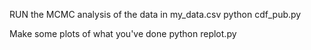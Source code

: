 RUN the MCMC analysis of the data in my_data.csv
python cdf_pub.py  

Make some plots of what you've done
python replot.py
